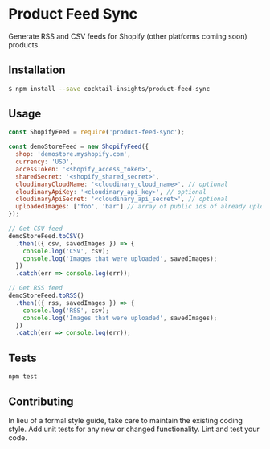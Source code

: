 Product Feed Sync
=========

Generate RSS and CSV feeds for Shopify (other platforms coming soon) products.

## Installation

```bash
$ npm install --save cocktail-insights/product-feed-sync
```

## Usage
```javascript
const ShopifyFeed = require('product-feed-sync');

const demoStoreFeed = new ShopifyFeed({
  shop: 'demostore.myshopify.com',
  currency: 'USD',
  accessToken: '<shopify_access_token>',
  sharedSecret: '<shopify_shared_secret>',
  cloudinaryCloudName: '<cloudinary_cloud_name>', // optional
  cloudinaryApiKey: '<cloudinary_api_key>', // optional
  cloudinaryApiSecret: '<cloudinary_api_secret>', // optional
  uploadedImages: ['foo', 'bar'] // array of public ids of already uploaded images (optional)
});

// Get CSV feed
demoStoreFeed.toCSV()
  .then(({ csv, savedImages }) => {
    console.log('CSV', csv);
    console.log('Images that were uploaded', savedImages);
  })
  .catch(err => console.log(err));

// Get RSS feed
demoStoreFeed.toRSS()
  .then(({ rss, savedImages }) => {
    console.log('RSS', csv);
    console.log('Images that were uploaded', savedImages);
  })
  .catch(err => console.log(err));
```

## Tests

  `npm test`

## Contributing

In lieu of a formal style guide, take care to maintain the existing coding style. Add unit tests for any new or changed functionality. Lint and test your code.
